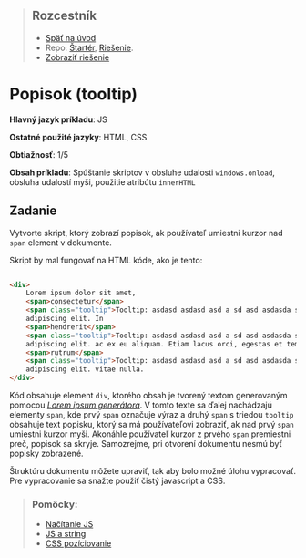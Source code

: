 <div class="hidden">

> ## Rozcestník
> - [Späť na úvod](../../README.md)
> - Repo: [Štartér](/../../tree/main/js/tooltip), [Riešenie](/../../tree/solution/js/tooltip).
> - [Zobraziť riešenie](riesenie.md)
</div>

# Popisok (tooltip)
<div class="info"> 

**Hlavný jazyk príkladu**: JS

**Ostatné použité jazyky**: HTML, CSS

**Obtiažnosť**: 1/5

**Obsah príkladu**: Spúštanie skriptov v obsluhe udalosti `windows.onload`, obsluha udalostí myši, použitie atribútu `innerHTML`
</div>

## Zadanie

Vytvorte skript, ktorý zobrazí popisok, ak používateľ umiestni kurzor nad `span` element v dokumente.

Skript by mal fungovať na HTML kóde, ako je tento:

```html

<div>
    Lorem ipsum dolor sit amet,
    <span>consectetur</span>
    <span class="tooltip">Tooltip: asdasd asdasd asd a sd asd asdasda sda</span>
    adipiscing elit. In
    <span>hendrerit</span>
    <span class="tooltip">Tooltip: asdasd asdasd asd a sd asd asdasda sda</span>
    adipiscing elit. ac ex eu aliquam. Etiam lacus orci, egestas et tempor at,
    <span>rutrum</span>
    <span class="tooltip">Tooltip: asdasd asdasd asd a sd asd asdasda sda</span>
    adipiscing elit. vitae nulla.
</div>
```

Kód obsahuje element `div`, ktorého obsah je tvorený textom generovaným pomocou [*Lorem ipsum generátora*](https://www.lipsum.com/). V tomto texte sa ďalej nachádzajú elementy `span`, kde prvý `span` označuje výraz a druhý `span` s triedou `tooltip` obsahuje text popisku, ktorý sa má používateľovi zobraziť, ak nad prvý `span` umiestni kurzor myši. Akonáhle používateľ kurzor z prvého `span` premiestni preč, popisok sa skryje. Samozrejme, pri otvorení dokumentu nesmú byť popisky zobrazené.

<div class="hidden">

Štruktúru dokumentu môžete upraviť, tak aby bolo možné úlohu vypracovať. Pre vypracovanie sa snažte použiť čistý javascript a CSS.

> ### Pomôcky:
> - [Načítanie JS](../../common/js-onload.md )
> - [JS a string](../../common/js-praca-zo-stringom.md)
> - [CSS pozíciovanie](../../common/css-position.md )

</div>


